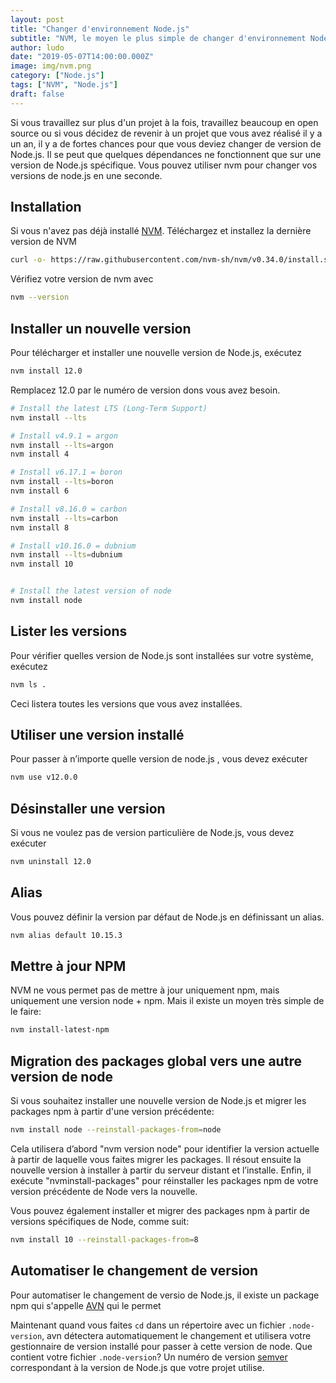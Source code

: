 ```yaml
---
layout: post
title: "Changer d'environnement Node.js"
subtitle: "NVM, le moyen le plus simple de changer d'environnement Node.js sur votre machine en un clin d'oeil"
author: ludo
date: "2019-05-07T14:00:00.000Z"
image: img/nvm.png
category: ["Node.js"]
tags: ["NVM", "Node.js"]
draft: false
---
```


Si vous travaillez sur plus d'un projet à la fois, travaillez beaucoup en open source ou si vous décidez de revenir à un projet que vous avez réalisé il y a un an, il y a de fortes chances pour que vous deviez changer de version de Node.js. Il se peut que quelques dépendances ne fonctionnent que sur une version de Node.js spécifique. Vous pouvez utiliser nvm pour changer vos versions de node.js en une seconde.

## Installation

Si vous n'avez pas déjà installé [NVM](https://github.com/nvm-sh/nvm). Téléchargez et installez la dernière version de NVM

```bash
curl -o- https://raw.githubusercontent.com/nvm-sh/nvm/v0.34.0/install.sh | bash
```

Vérifiez votre version de nvm avec

```bash
nvm --version
```

## Installer un nouvelle version

Pour télécharger et installer une nouvelle version de Node.js, exécutez

```bash
nvm install 12.0
```

Remplacez 12.0 par le numéro de version dons vous avez besoin.

```bash
# Install the latest LTS (Long-Term Support)
nvm install --lts

# Install v4.9.1 = argon
nvm install --lts=argon
nvm install 4

# Install v6.17.1 = boron
nvm install --lts=boron
nvm install 6

# Install v8.16.0 = carbon
nvm install --lts=carbon
nvm install 8

# Install v10.16.0 = dubnium
nvm install --lts=dubnium
nvm install 10


# Install the latest version of node
nvm install node
```

## Lister les versions

Pour vérifier quelles version de Node.js sont installées sur votre système, exécutez

```bash
nvm ls .
```

Ceci listera toutes les versions que vous avez installées.

## Utiliser une version installé

Pour passer à n’importe quelle version de node.js , vous devez exécuter

```bash
nvm use v12.0.0
```

## Désinstaller une version

Si vous ne voulez pas de version particulière de Node.js, vous devez exécuter

```bash
nvm uninstall 12.0
```

## Alias

Vous pouvez définir la version par défaut de Node.js en définissant un alias.

```bash
nvm alias default 10.15.3
```

## Mettre à jour NPM

NVM ne vous permet pas de mettre à jour uniquement npm, mais uniquement une version node + npm. Mais il existe un moyen très simple de le faire:

```bash
nvm install-latest-npm
```

## Migration des packages global vers une autre version de node

Si vous souhaitez installer une nouvelle version de Node.js et migrer les packages npm à partir d'une version précédente:

```bash
nvm install node --reinstall-packages-from=node
```

Cela utilisera d’abord "nvm version node" pour identifier la version actuelle à partir de laquelle vous faites migrer les packages. Il résout ensuite la nouvelle version à installer à partir du serveur distant et l’installe. Enfin, il exécute "nvminstall-packages" pour réinstaller les packages npm de votre version précédente de Node vers la nouvelle.

Vous pouvez également installer et migrer des packages npm à partir de versions spécifiques de Node, comme suit:

```bash
nvm install 10 --reinstall-packages-from=8
```

## Automatiser le changement de version

Pour automatiser le changement de versio de Node.js, il existe un package npm qui s'appelle [AVN](https://github.com/wbyoung/avn) qui le permet

Maintenant quand vous faites `cd` dans un répertoire avec un fichier `.node-version`, avn détectera automatiquement le changement et utilisera votre gestionnaire de version installé pour passer à cette version de node. Que contient votre fichier `.node-version`? Un numéro de version [semver](https://semver.org/) correspondant à la version de Node.js que votre projet utilise.